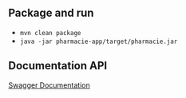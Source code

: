 ## Package and run
 * ```mvn clean package```
 * ```java -jar pharmacie-app/target/pharmacie.jar```

## Documentation API
[Swagger Documentation](http://localhost:8095/pharmacie/)
